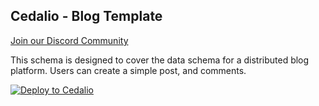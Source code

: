 ## Cedalio - Blog Template

[Join our Discord Community](https://discord.gg/kSdhmb9UUT)

This schema is designed to cover the data schema for a distributed blog platform. Users can create a simple post, and comments.

[![Deploy to Cedalio](https://cedalio-static-content.s3.amazonaws.com/deploy-schema.png)](https://explorer.cedalio.io?email=github@cedalio.com)
</br>